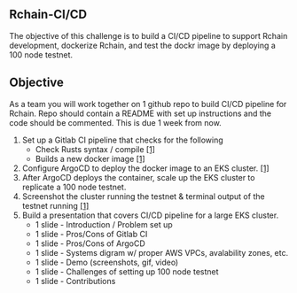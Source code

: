## Rchain-CI/CD

The objective of this challenge is to build a CI/CD pipeline to support Rchain development, dockerize Rchain, and test the dockr image by deploying a 100 node testnet. 

## Objective
As a team you will work together on 1 github repo to build CI/CD pipeline for Rchain. Repo should contain a README with set up instructions and the code should be commented.  This is due 1 week from now.

1. Set up a Gitlab CI pipeline that checks for the following
   * Check Rusts syntax / compile [[1]](https://medium.com/astraol/optimizing-ci-cd-pipeline-for-rust-projects-gitlab-docker-98df64ae3bc4)
   * Builds a new docker image [[1]]()
2. Configure ArgoCD to deploy the docker image to an EKS cluster. [[1]](https://levelup.gitconnected.com/gitops-in-kubernetes-with-gitlab-ci-and-argocd-9e20b5d3b55b)
3. After ArgoCD deploys the container, scale up the EKS cluster to replicate a 100 node testnet. 
4. Screenshot the cluster running the testnet & terminal output of the testnet running [[1]](https://www.jeffgeerling.com/blog/2020/10000-kubernetes-pods-10000-subscribers)
5. Build a presentation that covers CI/CD pipeline for a large EKS cluster.
   * 1 slide - Introduction / Problem set up
   * 1 slide - Pros/Cons of Gitlab CI 
   * 1 slide - Pros/Cons of ArgoCD 
   * 1 slide - Systems digram w/ proper AWS VPCs, avalability zones, etc.
   * 1 slide - Demo (screenshots, gif, video)
   * 1 slide - Challenges of setting up 100 node testnet
   * 1 slide - Contributions


